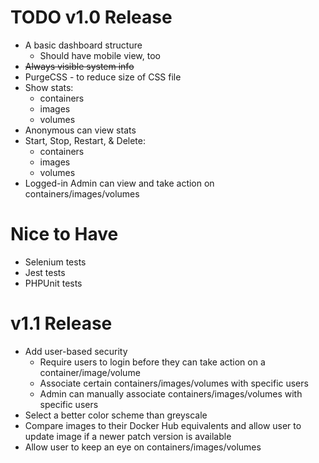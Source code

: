 # TODO v1.0 Release

* A basic dashboard structure
    * Should have mobile view, too
* ~~Always visible system info~~
* PurgeCSS - to reduce size of CSS file
* Show stats:
    * containers
    * images
    * volumes
* Anonymous can view stats
* Start, Stop, Restart, & Delete:
    * containers
    * images
    * volumes
* Logged-in Admin can view and take action on containers/images/volumes

# Nice to Have

* Selenium tests
* Jest tests
* PHPUnit tests

# v1.1 Release
 
* Add user-based security
    * Require users to login before they can take action on a container/image/volume
    * Associate certain containers/images/volumes with specific users
    * Admin can manually associate containers/images/volumes with specific users
* Select a better color scheme than greyscale
* Compare images to their Docker Hub equivalents and allow user to update image if a newer patch version is available
* Allow user to keep an eye on containers/images/volumes
